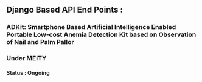 ## Django Based API End Points :

### ADKit: Smartphone Based Artificial Intelligence Enabled Portable Low-cost Anemia Detection Kit based on Observation of Nail and Palm Pallor
### Under MEITY

#### Status : Ongoing